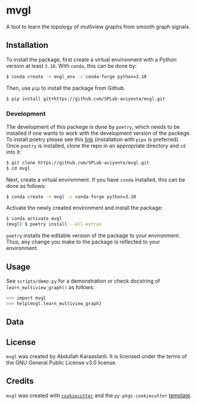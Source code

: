 # mvgl

A tool to learn the topology of mutliview graphs from smooth graph signals.

## Installation
To install the package, first create a virtual environment with a Python version at least `3.10`. With `conda`, this can be done by: 
```bash
$ conda create -n mvgl_env -c conda-forge python=3.10
```
Then, use `pip` to install the package from Github. 
```bash
$ pip install git+https://github.com/SPLab-aviyente/mvgl.git
```

### Development

The development of this packege is done by `poetry`, which needs to be installed 
if one wants to work with the development version of the packege. To install 
poetry please see this [link](https://python-poetry.org/docs/) (installation 
with `pipx` is preferred). Once `poetry` is installed, clone the repo in an
appropriate directory and `cd` into it:
```bash
$ git clone https://github.com/SPLab-aviyente/mvgl.git
$ cd mvgl
```
Next, create a virtual environment. If you have `conda` installed, this can 
be done as follows:
```bash
$ conda create -n mvgl -c conda-forge python=3.10
```
Activate the newly created environment and install the package:
```bash
$ conda activate mvgl
(mvgl) $ poetry install --all-extras
```
`poetry` installs the editable version of the package to your environment. Thus,
any change you make to the package is reflected to your environment. 

## Usage

See `scripts/demo.py` for a demonstration or check docstring of `learn_multiview_graph()` as follows:
```bash
>>> import mvgl
>>> help(mvgl.learn_multiview_graph)
```

## Data

## License

`mvgl` was created by Abdullah Karaaslanli. It is licensed under the terms of
the GNU General Public License v3.0 license.

## Credits

`mvgl` was created with
[`cookiecutter`](https://cookiecutter.readthedocs.io/en/latest/) and the
`py-pkgs-cookiecutter`
[template](https://github.com/py-pkgs/py-pkgs-cookiecutter).
